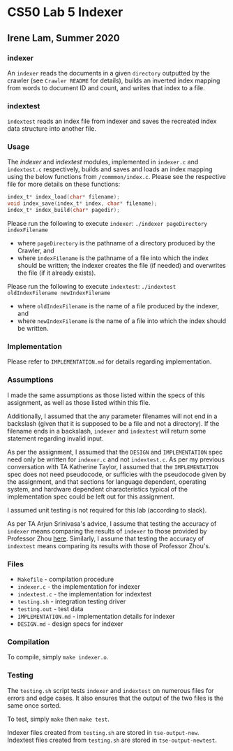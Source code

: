 # CS50 Lab 5 Indexer 
## Irene Lam, Summer 2020

### indexer

An `indexer` reads the documents in a given `directory` outputted by the crawler (see `Crawler README` for details), builds an inverted index mapping from words to document ID and count, and writes that index to a file.

### indextest

`indextest` reads an index file from indexer and saves the recreated index data structure into another file.

### Usage

The *indexer* and *indextest* modules, implemented in `indexer.c` and `indextest.c` respectively, builds and saves and loads an index mapping using the below functions from `/commmon/index.c`. Please see the respective file for more details on these functions:

```c
index_t* index_load(char* filename);
void index_save(index_t* index, char* filename);
index_t* index_build(char* pagedir);
```

Please run the following to execute `indexer`:
`./indexer pageDirectory indexFilename`
* where `pageDirectory` is the pathname of a directory produced by the Crawler, and
* where `indexFilename` is the pathname of a file into which the index should be written; the indexer creates the file (if needed) and overwrites the file (if it already exists).

Please run the following to execute `indextest`:
`./indextest oldIndexFilename newIndexFilename`
* where `oldIndexFilename` is the name of a file produced by the indexer, and
* where `newIndexFilename` is the name of a file into which the index should be written.

### Implementation

Please refer to `IMPLEMENTATION.md` for details regarding implementation.


### Assumptions

I made the same assumptions as those listed within the specs of this assignment, as well as those listed within this file. 

Additionally, I assumed that the any parameter filenames will not end in a backslash (given that it is supposed to be a file and not a directory). If the filename ends in a backslash, `indexer` and `indextest` will return some statement regarding invalid input.

As per the assignment, I assumed that the `DESIGN` and `IMPLEMENTATION` spec need only be written for `indexer.c` and not `indextest.c`. As per my previous conversation with TA Katherine Taylor, I assumed that the `IMPLEMENTATION` spec does not need pseudocode, or sufficies with the pseudocode given by the assignment, and that sections for language dependent, operating system, and hardware dependent characteristics typical of the implementation spec could be left out for this assignment.

I assumed unit testing is not required for this lab (according to slack).

As per TA Arjun Srinivasa's advice, I assume that testing the accuracy of `indexer` means comparing the results of `indexer` to those provided by Professor Zhou [here](http://old-www.cs.dartmouth.edu/~cs50/data/tse-output/). Similarly, I assume that testing the accuracy of `indextest` means comparing its results with those of Professor Zhou's.

### Files

* `Makefile` - compilation procedure
* `indexer.c` - the implementation for indexer
* `indextest.c` - the implementation for indextest
* `testing.sh` - integration testing driver
* `testing.out` - test data
* `IMPLEMENTATION.md` - implementation details for indexer
* `DESIGN.md` - design specs for indexer 

### Compilation

To compile, simply `make indexer.o`.

### Testing

The `testing.sh` script tests `indexer` and `indextest` on numerous files for errors and edge cases. It also ensures that the output of the two files is the same once sorted.

To test, simply `make` then `make test`.

Indexer files created from `testing.sh` are stored in `tse-output-new`.
Indextest files created from `testing.sh` are stored in `tse-output-newtest`.